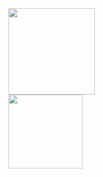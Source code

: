 <span>
<img height="175em" src="https://github-readme-stats.vercel.app/api?username=9yp&count_private=true&show_icons=true&theme=radical&hide_border=true" />
<br>
<img height="150em" src="https://github-readme-stats.vercel.app/api/top-langs/?username=9yp&layout=compact&langs_count=8&theme=radical&hide_border=true&hide_title=true" />
</span>
</a>
